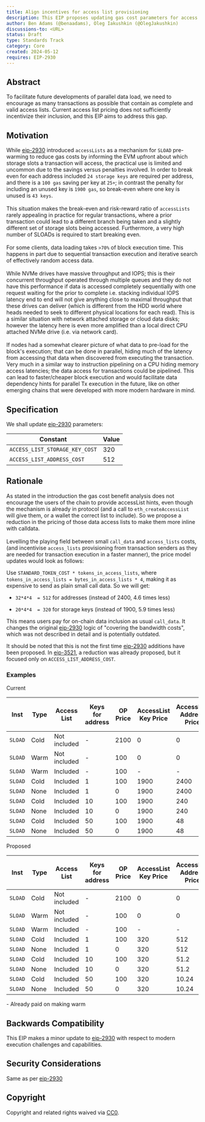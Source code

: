 ```yaml
---
title: Align incentives for access list provisioning
description: This EIP proposes updating gas cost parameters for access lists to incentivize their use, aiming to improve efficiency in transaction execution.
author: Ben Adams (@benaadams), Oleg Iakushkin (@OlegJakushkin)
discussions-to: <URL>
status: Draft
type: Standards Track
category: Core
created: 2024-05-12
requires: EIP-2930
---
```


## Abstract

To facilitate future developments of parallel data load, we need to
encourage as many transactions as possible that contain as complete and
valid access lists. Current access list pricing does not sufficiently incentivize their inclusion, and this EIP aims to address this gap.

## Motivation

While [eip-2930](https://eips.ethereum.org/EIPS/eip-2930) introduced `accessLists` as a mechanism for `SLOAD`
pre-warming  to reduce gas costs by informing the EVM upfront about which storage slots a transaction will access,
the practical use is limited and uncommon due to the savings versus penalties involved. In order to break even for
each address included `24 storage keys` are required per address, and there is a `100 gas` saving per key at `25+`; 
in contrast the penalty for including an unused key is `1900 gas`, so break-even where one key is unused is `43 keys`.\
\
This situation makes the break-even and risk-reward ratio of  `accessLists` rarely appealing in practice for regular
transactions, where a prior transaction could lead to a different branch being taken and a slightly different set of
storage slots being accessed. Furthermore, a very high number of SLOADs is required to start breaking even.\
\
For some clients, data loading takes `>70%` of block execution time. This
happens in part due to sequential transaction execution and iterative
search of effectively random access data.\
\
While NVMe drives have massive throughput and IOPS; this is their
concurrent throughput operated through multiple queues and they do not
have this performance if data is accessed completely sequentially with
one request waiting for the prior to complete i.e. stacking individual
IOPS latency end to end will not give anything close to maximal
throughput that these drives can deliver (which is different from the
HDD world where heads needed to seek to different physical locations for
each read). This is a similar situation with network attached storage or
cloud data disks; however the latency here is even more amplified than a
local direct CPU attached NVMe drive (i.e. via network card).\
\
If nodes had a somewhat clearer picture of what data to pre-load for the
block's execution; that can be done in parallel, hiding much of the
latency from accessing that data when discovered from executing the
transaction. Very much in a similar way to instruction pipelining on a
CPU hiding memory access latencies; the data access for transactions
could be pipelined. This can lead to faster/cheaper block execution and
would facilitate data dependency hints for parallel Tx execution in the
future, like on other emerging chains that were developed with more
modern hardware in mind.

## Specification

We shall update [eip-2930](https://eips.ethereum.org/EIPS/eip-2930)
parameters:

| Constant | Value |
| - | - |
| `ACCESS_LIST_STORAGE_KEY_COST` | 320 |
| `ACCESS_LIST_ADDRESS_COST` | 512 |


## Rationale

As stated in the introduction the gas cost benefit analysis does not
encourage the users of the chain to provide accessList hints, even
though the mechanism is already in protocol (and a call to
`eth_createAccessList` will give them, or a wallet the correct list
to include). So we propose a reduction in the pricing of those data
access lists to make them more inline with calldata.\
\
Levelling the playing field between small `call_data` and `access_lists`
costs, (and incentivise `access_lists` provisioning from transaction
senders as they are needed for transaction execution in a faster
manner), the price model updates would look as follows:

Use `STANDARD_TOKEN_COST * tokens_in_access_lists`, where
`tokens_in_access_lists = bytes_in_access_lists * 4`, making it as
expensive to send as plain small call data. So we will get:

-   `32*4*4  = 512` for addresses (instead of 2400, 4.6 times less)

-   `20*4*4  = 320` for storage keys (instead of 1900, 5.9 times less)

This means users pay for on-chain data inclusion as usual `call_data`. It
changes the original
[eip-2930](https://eips.ethereum.org/EIPS/eip-2930) logic
of "covering the bandwidth costs", which was not described in detail and
is potentially outdated. 

It should be noted that this is not the first time [eip-2930](https://eips.ethereum.org/EIPS/eip-2930) additions have been proposed. In [eip-3521](https://eips.ethereum.org/EIPS/eip-3521), a reduction was already proposed, but it focused only on `ACCESS_LIST_ADDRESS_COST`.

### Examples

Current

| Inst | Type | Access List | Keys for address | OP Price | AccessList Key Price | AccessList Address Price | Total gas per OP |
|------|------|-------------|------------------|----------|----------------------|-------------------------|------------------|
| `SLOAD` | Cold | Not included | - | 2100 | 0 | 0 | 2100 |
| `SLOAD` | Warm | Not included | - | 100 | 0 | 0 | 100 |
| `SLOAD` | Warm | Included | - | 100 | - | - | 100 |
| `SLOAD` | Cold | Included | 1 | 100 | 1900 | 2400 | 4400 |
| `SLOAD` | None | Included | 1 | 0 | 1900 | 2400 | 4300 |
| `SLOAD` | Cold | Included | 10 | 100 | 1900 | 240 | 2240 |
| `SLOAD` | None | Included | 10 | 0 | 1900 | 240 | 2140 |
| `SLOAD` | Cold | Included | 50 | 100 | 1900 | 48 | 2048 |
| `SLOAD` | None | Included | 50 | 0 | 1900 | 48 | 1948 |


Proposed

| Inst  | Type | Access List   | Keys for address | OP Price | AccessList Key Price | AccessList Address Price | Total gas per OP |
|-------|------|---------------|------------------|----------|----------------------|-------------------------|------------------|
| `SLOAD` | Cold | Not included  | -                | 2100     | 0                    | 0                       | 2100             |
| `SLOAD` | Warm | Not included  | -                | 100      | 0                    | 0                       | 100              |
| `SLOAD` | Warm | Included      | -                | 100      | -                    | -                       | 100              |
| `SLOAD` | Cold | Included      | 1                | 100      | 320                  | 512                     | 932              |
| `SLOAD` | None | Included      | 1                | 0        | 320                  | 512                     | 832              |
| `SLOAD` | Cold | Included      | 10               | 100      | 320                  | 51.2                    | 471              |
| `SLOAD` | None | Included      | 10               | 0        | 320                  | 51.2                    | 371              |
| `SLOAD` | Cold | Included      | 50               | 100      | 320                  | 10.24                   | 430              |
| `SLOAD` | None | Included      | 50               | 0        | 320                  | 10.24                   | 330              |


\- Already paid on making warm

## Backwards Compatibility

This EIP makes a minor update to
[eip-2930](https://eips.ethereum.org/EIPS/eip-2930) with
respect to modern execution challenges and capabilities.

## Security Considerations


Same as per
[eip-2930](https://eips.ethereum.org/EIPS/eip-2930)


## Copyright

Copyright and related rights waived via [CC0](../LICENSE.md).
